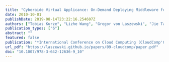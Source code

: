 ```yaml
---
title: "Cyberaide Virtual Applicance: On-Demand Deploying Middleware for Cyberinfrastructure"
date: 2010-10-01
publishDate: 2019-08-14T23:22:16.254607Z
authors: ["Tobias Kurze", "Lizhe Wang", "Gregor von Laszewski", "Jie Tao", "Marcel Kunze", "Fugang Wang", "David Kramer", "Wolfgang Karl", "Jaliya Ekanayake"]
publication_types: ["6"]
abstract: ""
featured: false
publication: "*International Conference on Cloud Computing (CloudComp'09)*"
url_pdf: "https://laszewski.github.io/papers/09-cloudcomp/paper.pdf"
doi: "10.1007/978-3-642-12636-9_10"
---
```


